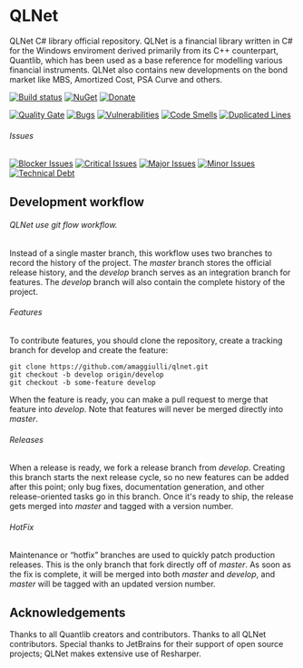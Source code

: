 QLNet
=====

QLNet C# library official repository.
QLNet is a financial library written in C# for the Windows enviroment derived primarily from its C++ counterpart, Quantlib, 
which has been used as a base reference for modelling various financial instruments.
QLNet also contains new developments on the bond market like MBS, Amortized Cost, PSA Curve and others.

[![Build status](https://ci.appveyor.com/api/projects/status/iii1m7n3cdq3v5xm?svg=true)](https://ci.appveyor.com/project/amaggiulli/qlnet)
[![NuGet](https://buildstats.info/nuget/qlnet)](https://www.nuget.org/packages/qlnet/)
[![Donate](https://img.shields.io/badge/Donate-PayPal-green.svg)](https://www.paypal.com/cgi-bin/webscr?item_name=Donation+to+QLNet&cmd=_donations&business=a.maggiulli%40gmail.com)

[![Quality Gate](https://sonarcloud.io/api/project_badges/measure?project=QLNet-develop&metric=alert_status)](https://sonarcloud.io/dashboard?id=QLNet-develop)
[![Bugs](https://sonarcloud.io/api/project_badges/measure?project=QLNet-develop&metric=bugs)](https://sonarcloud.io/project/issues?id=QLNet-develop&resolved=false&types=BUG)
[![Vulnerabilities](https://sonarcloud.io/api/project_badges/measure?project=QLNet-develop&metric=vulnerabilities)](https://sonarcloud.io/project/issues?id=QLNet-develop&resolved=false&types=VULNERABILITY)
[![Code Smells](https://sonarcloud.io/api/project_badges/measure?project=QLNet-develop&metric=code_smells)](https://sonarcloud.io/project/issues?id=QLNet-develop&resolved=false&types=CODE_SMELL)
[![Duplicated Lines](https://sonarcloud.io/api/project_badges/measure?project=QLNet-develop&metric=duplicated_lines_density)](https://sonarcloud.io/component_measures?id=QLNet-develop&metric=duplicated_lines_density)

###### Issues

[![Blocker Issues](https://sonarcloud.io/api/project_badges/measure?project=QLNet-develop&metric=blocker_violations)](https://sonarcloud.io/project/issues?id=QLNet-develop&resolved=false&severities=BLOCKER)
[![Critical Issues](https://sonarcloud.io/api/project_badges/measure?project=QLNet-develop&metric=critical_violations)](https://sonarcloud.io/project/issues?id=QLNet-develop&resolved=false&severities=CRITICAL)
[![Major Issues](https://sonarcloud.io/api/project_badges/measure?project=QLNet-develop&metric=major_violations)](https://sonarcloud.io/project/issues?id=QLNet-develop&resolved=false&severities=MAJOR)
[![Minor Issues](https://sonarcloud.io/api/project_badges/measure?project=QLNet-develop&metric=minor_violations)](https://sonarcloud.io/project/issues?id=QLNet-develop&resolved=false&severities=MINOR)
[![Technical Debt](https://sonarcloud.io/api/project_badges/measure?project=QLNet-develop&metric=sqale_index)](https://sonarcloud.io/dashboard?id=QLNet-develop)

## Development workflow 

###### QLNet use git flow workflow.

Instead of a single master branch, this workflow uses two branches to record the history of the project. 
The *master* branch stores the official release history, and the *develop* branch serves as an integration branch for features.
The *develop* branch will also contain the complete history of the project.

###### Features 

To contribute features, you should clone the repository, create a tracking branch for develop and create the feature:

```
git clone https://github.com/amaggiulli/qlnet.git
git checkout -b develop origin/develop
git checkout -b some-feature develop
```

When the feature is ready, you can make a pull request to merge that feature into *develop*. 
Note that features will never be merged directly into *master*.

###### Releases

When a release is ready, we fork a release branch from *develop*. Creating this branch starts the next release cycle, 
so no new features can be added after this point; only bug fixes, documentation generation, and other release-oriented tasks go in this branch. 
Once it's ready to ship, the release gets merged into *master* and tagged with a version number. 

###### HotFix

Maintenance or “hotfix” branches are used to quickly patch production releases. This is the only branch that fork directly off of *master*. 
As soon as the fix is complete, it will be merged into both *master* and *develop*, and *master* will be tagged with an updated version number.

## Acknowledgements

Thanks to all Quantlib creators and contributors.
Thanks to all QLNet contributors.
Special thanks to JetBrains for their support of open source projects; QLNet makes extensive use of Resharper.   
